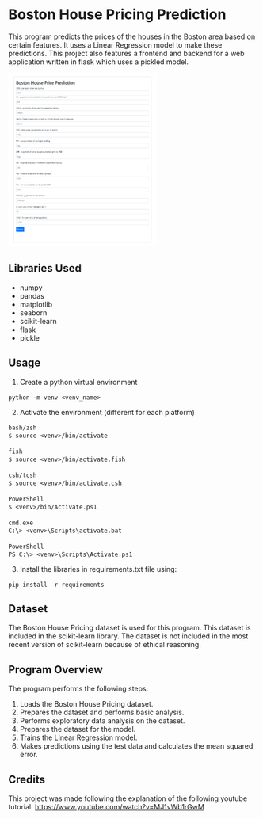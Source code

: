 # Boston House Pricing Prediction
This program predicts the prices of the houses in the Boston area based on certain features. It uses a Linear Regression model to make these predictions.
This project also features a frontend and backend for a web application written in flask which uses a pickled model.

<img src="app.png" alt="Web app" width="300" height="350">


## Libraries Used
- numpy
- pandas
- matplotlib
- seaborn
- scikit-learn
- flask
- pickle

## Usage
1. Create a python virtual environment
```
python -m venv <venv_name>
```

2. Activate the environment (different for each platform)
```
bash/zsh
$ source <venv>/bin/activate

fish
$ source <venv>/bin/activate.fish

csh/tcsh
$ source <venv>/bin/activate.csh

PowerShell
$ <venv>/bin/Activate.ps1

cmd.exe
C:\> <venv>\Scripts\activate.bat

PowerShell
PS C:\> <venv>\Scripts\Activate.ps1
```

3. Install the libraries in requirements.txt file using:

```
pip install -r requirements
```

## Dataset
The Boston House Pricing dataset is used for this program. This dataset is included in the scikit-learn library.
The dataset is not included in the most recent version of scikit-learn because of ethical reasoning.

## Program Overview
The program performs the following steps:

1. Loads the Boston House Pricing dataset.
2. Prepares the dataset and performs basic analysis.
3. Performs exploratory data analysis on the dataset.
4. Prepares the dataset for the model.
5. Trains the Linear Regression model.
6. Makes predictions using the test data and calculates the mean squared error.

## Credits
This project was made following the explanation of the following youtube tutorial:
https://www.youtube.com/watch?v=MJ1vWb1rGwM